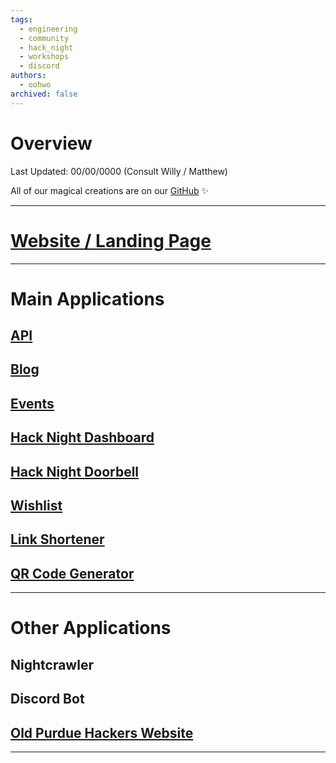 ```yaml
---
tags:
  - engineering
  - community
  - hack_night
  - workshops
  - discord
authors:
  - oohwo
archived: false
---
```

# Overview
Last Updated: 00/00/0000
(Consult Willy / Matthew)

All of our magical creations are on our [GitHub](https://github.com/purduehackers) ✨

-----
# [Website / Landing Page](https://purduehackers.com)

-----
# Main Applications
## [API](https://github.com/purduehackers/api)
## [Blog](https://blog.purduehackers.com)
## [Events](https://events.purduehackers.com)
## [Hack Night Dashboard](https://night.purduehackers.com)
## [Hack Night Doorbell](https://night.purduehackers.com/doorbell)
## [Wishlist](http://wishlist-sugar.vercel.app/)
## [Link Shortener](https://dash.puhack.horse)
## [QR Code Generator](https://qr.purduehackers.com)
-----
# Other Applications
## Nightcrawler
## Discord Bot
## [Old Purdue Hackers Website](https://github.com/purduehackers/PH-Website)
-----
